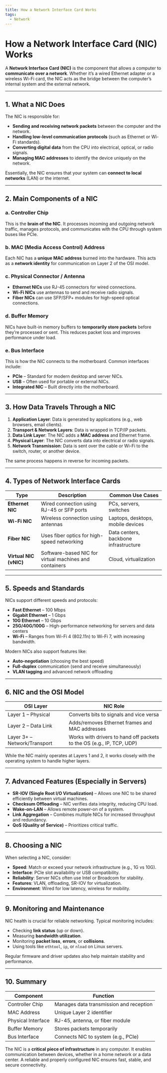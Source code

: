 ```yaml
---
title: How a Network Interface Card Works
tags:
  - Network
---
```


# How a Network Interface Card (NIC) Works

A **Network Interface Card (NIC)** is the component that allows a computer to **communicate over a network**. Whether it’s a wired Ethernet adapter or a wireless Wi-Fi card, the NIC acts as the bridge between the computer’s internal system and the external network.

---

## 1. What a NIC Does

The NIC is responsible for:

* **Sending and receiving network packets** between the computer and the network.
* **Handling low-level communication protocols** (such as Ethernet or Wi-Fi standards).
* **Converting digital data** from the CPU into electrical, optical, or radio signals.
* **Managing MAC addresses** to identify the device uniquely on the network.

Essentially, the NIC ensures that your system can **connect to local networks** (LAN) or the internet.

---

## 2. Main Components of a NIC

### a. Controller Chip

This is the **brain of the NIC**. It processes incoming and outgoing network traffic, manages protocols, and communicates with the CPU through system buses like PCIe.

### b. MAC (Media Access Control) Address

Each NIC has a **unique MAC address** burned into the hardware. This acts as a **network identity** for communication on Layer 2 of the OSI model.

### c. Physical Connector / Antenna

* **Ethernet NICs** use RJ-45 connectors for wired connections.
* **Wi-Fi NICs** use antennas to send and receive radio signals.
* **Fiber NICs** can use SFP/SFP+ modules for high-speed optical connections.

### d. Buffer Memory

NICs have built-in memory buffers to **temporarily store packets** before they’re processed or sent. This reduces packet loss and improves performance under load.

### e. Bus Interface

This is how the NIC connects to the motherboard. Common interfaces include:

* **PCIe** – Standard for modern desktop and server NICs.
* **USB** – Often used for portable or external NICs.
* **Integrated NIC** – Built directly into the motherboard.

---

## 3. How Data Travels Through a NIC

1. **Application Layer**: Data is generated by applications (e.g., web browsers, email clients).
2. **Transport & Network Layers**: Data is wrapped in TCP/IP packets.
3. **Data Link Layer**: The NIC adds a **MAC address** and Ethernet frame.
4. **Physical Layer**: The NIC converts data into electrical or radio signals.
5. **Network Transmission**: Data is sent over the cable or Wi-Fi to the switch, router, or another device.

The same process happens in reverse for incoming packets.

---

## 4. Types of Network Interface Cards

| Type                   | Description                                            | Common Use Cases                      |
| ---------------------- | ------------------------------------------------------ | ------------------------------------- |
| **Ethernet NIC**       | Wired connection using RJ-45 or SFP ports              | PCs, servers, switches                |
| **Wi-Fi NIC**          | Wireless connection using antennas                     | Laptops, desktops, mobile devices     |
| **Fiber NIC**          | Uses fiber optics for high-speed networking            | Data centers, backbone infrastructure |
| **Virtual NIC (vNIC)** | Software-based NIC for virtual machines and containers | Cloud, virtualization                 |

---

## 5. Speeds and Standards

NICs support different speeds and protocols:

* **Fast Ethernet** – 100 Mbps
* **Gigabit Ethernet** – 1 Gbps
* **10G Ethernet** – 10 Gbps
* **25G/40G/100G** – High-performance networking for servers and data centers
* **Wi-Fi** – Ranges from Wi-Fi 4 (802.11n) to Wi-Fi 7, with increasing bandwidth.

Modern NICs also support features like:

* **Auto-negotiation** (choosing the best speed)
* **Full-duplex** communication (send and receive simultaneously)
* **VLAN tagging** and advanced network offloading

---

## 6. NIC and the OSI Model

| OSI Layer                    | NIC Role                                                              |
| ---------------------------- | --------------------------------------------------------------------- |
| Layer 1 – Physical           | Converts bits to signals and vice versa                               |
| Layer 2 – Data Link          | Adds/removes Ethernet frames and MAC addresses                        |
| Layer 3+ – Network/Transport | Works with drivers to hand off packets to the OS (e.g., IP, TCP, UDP) |

While the NIC mainly operates at Layers 1 and 2, it works closely with the operating system to handle higher layers.

---

## 7. Advanced Features (Especially in Servers)

* **SR-IOV (Single Root I/O Virtualization)** – Allows one NIC to be shared efficiently between virtual machines.
* **Checksum Offloading** – NIC verifies data integrity, reducing CPU load.
* **Wake-on-LAN** – Allows remote power-on of a system.
* **Link Aggregation** – Combines multiple NICs for increased throughput and redundancy.
* **QoS (Quality of Service)** – Prioritizes critical traffic.

---

## 8. Choosing a NIC

When selecting a NIC, consider:

* **Speed**: Match or exceed your network infrastructure (e.g., 1G vs 10G).
* **Interface**: PCIe slot availability or USB compatibility.
* **Reliability**: Server NICs often use Intel or Broadcom for stability.
* **Features**: VLAN, offloading, SR-IOV for virtualization.
* **Environment**: Wired for low latency, wireless for mobility.

---

## 9. Monitoring and Maintenance

NIC health is crucial for reliable networking. Typical monitoring includes:

* Checking **link status** (up or down).
* Measuring **bandwidth utilization**.
* Monitoring **packet loss**, **errors**, or **collisions**.
* Using tools like `ethtool`, `ip`, or `nload` on Linux servers.

Regular firmware and driver updates also help maintain stability and performance.

---

## 10. Summary

| Component          | Function                                |
| ------------------ | --------------------------------------- |
| Controller Chip    | Manages data transmission and reception |
| MAC Address        | Unique Layer 2 identifier               |
| Physical Interface | RJ-45, antenna, or fiber module         |
| Buffer Memory      | Stores packets temporarily              |
| Bus Interface      | Connects NIC to system (e.g., PCIe)     |

The NIC is a **critical piece of infrastructure** in any computer. It enables communication between devices, whether in a home network or a data center. A reliable and properly configured NIC ensures fast, stable, and secure connectivity.
